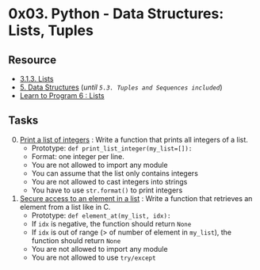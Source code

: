 # 0x03. Python - Data Structures: Lists, Tuples 

## Resource

- [3.1.3. Lists](https://docs.python.org/3.4/tutorial/introduction.html#lists)
- [5. Data Structures](https://docs.python.org/3.4/tutorial/datastructures.html) (*until `5.3. Tuples and Sequences included`*)
- [Learn to Program 6 : Lists](https://www.youtube.com/watch?v=A1HUzrvS-Pw)

## Tasks

0. [Print a list of integers](0-print_list_integer.py) : Write a function that prints all integers of a list.
	- Prototype: `def print_list_integer(my_list=[]):`
	- Format: one integer per line.
	- You are not allowed to import any module
	- You can assume that the list only contains integers
	- You are not allowed to cast integers into strings
	- You have to use `str.format()` to print integers
1. [Secure access to an element in a list](1-element_at.py) : Write a function that retrieves an element from a list like in C.
	- Prototype: `def element_at(my_list, idx):`
	- If `idx` is negative, the function should return `None`
	- If `idx` is out of range (> of number of element in `my_list`), the function should return `None`
	- You are not allowed to import any module
	- You are not allowed to use `try/except`
